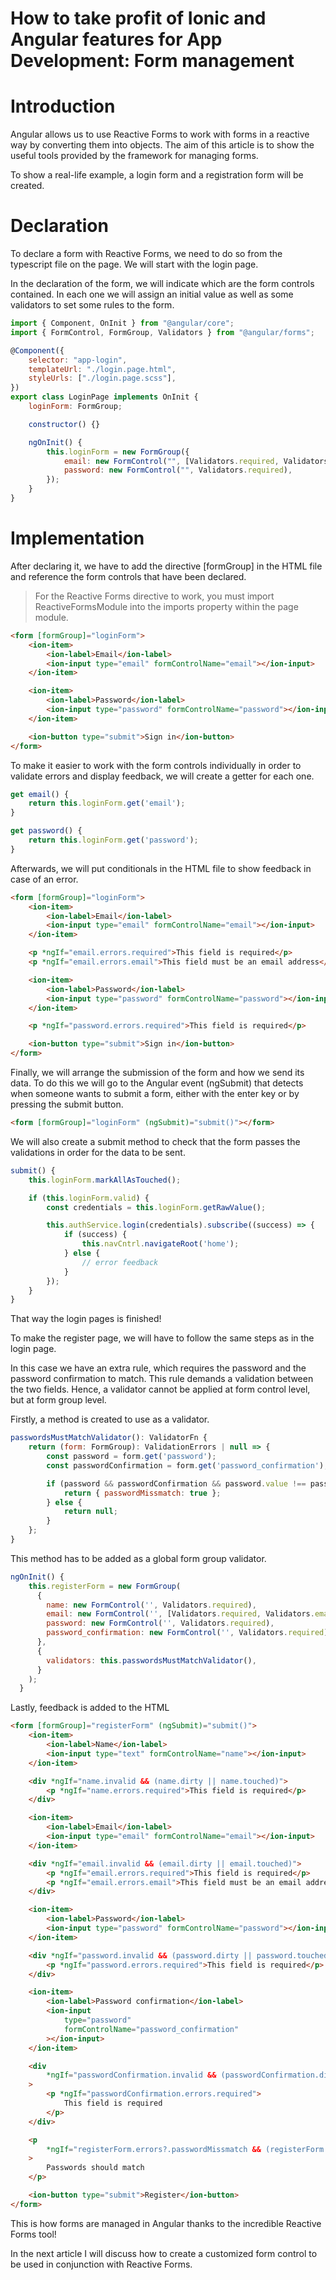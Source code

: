 # How to take profit of Ionic and Angular features for App Development: Form management

# Introduction

Angular allows us to use Reactive Forms to work with forms in a reactive way by converting them into objects. The aim of this article is to show the useful tools provided by the framework for managing forms.

To show a real-life example, a login form and a registration form will be created.

# Declaration

To declare a form with Reactive Forms, we need to do so from the typescript file on the page. We will start with the login page.

In the declaration of the form, we will indicate which are the form controls contained. In each one we will assign an initial value as well as some validators to set some rules to the form.

```js
import { Component, OnInit } from "@angular/core";
import { FormControl, FormGroup, Validators } from "@angular/forms";

@Component({
    selector: "app-login",
    templateUrl: "./login.page.html",
    styleUrls: ["./login.page.scss"],
})
export class LoginPage implements OnInit {
    loginForm: FormGroup;

    constructor() {}

    ngOnInit() {
        this.loginForm = new FormGroup({
            email: new FormControl("", [Validators.required, Validators.email]),
            password: new FormControl("", Validators.required),
        });
    }
}
```

# Implementation

After declaring it, we have to add the directive [formGroup] in the HTML file and reference the form controls that have been declared.

> For the Reactive Forms directive to work, you must import ReactiveFormsModule into the imports property within the page module.

```html
<form [formGroup]="loginForm">
    <ion-item>
        <ion-label>Email</ion-label>
        <ion-input type="email" formControlName="email"></ion-input>
    </ion-item>

    <ion-item>
        <ion-label>Password</ion-label>
        <ion-input type="password" formControlName="password"></ion-input>
    </ion-item>

    <ion-button type="submit">Sign in</ion-button>
</form>
```

To make it easier to work with the form controls individually in order to validate errors and display feedback, we will create a getter for each one.

```js
get email() {
    return this.loginForm.get('email');
}

get password() {
    return this.loginForm.get('password');
}
```

Afterwards, we will put conditionals in the HTML file to show feedback in case of an error.

```html
<form [formGroup]="loginForm">
    <ion-item>
        <ion-label>Email</ion-label>
        <ion-input type="email" formControlName="email"></ion-input>
    </ion-item>

    <p *ngIf="email.errors.required">This field is required</p>
    <p *ngIf="email.errors.email">This field must be an email address</p>

    <ion-item>
        <ion-label>Password</ion-label>
        <ion-input type="password" formControlName="password"></ion-input>
    </ion-item>

    <p *ngIf="password.errors.required">This field is required</p>

    <ion-button type="submit">Sign in</ion-button>
</form>
```

Finally, we will arrange the submission of the form and how we send its data. To do this we will go to the Angular event (ngSubmit) that detects when someone wants to submit a form, either with the enter key or by pressing the submit button.

```html
<form [formGroup]="loginForm" (ngSubmit)="submit()"></form>
```

We will also create a submit method to check that the form passes the validations in order for the data to be sent.

```js
submit() {
    this.loginForm.markAllAsTouched();

    if (this.loginForm.valid) {
        const credentials = this.loginForm.getRawValue();

        this.authService.login(credentials).subscribe((success) => {
            if (success) {
                this.navCntrl.navigateRoot('home');
            } else {
                // error feedback
            }
        });
    }
}
```

That way the login pages is finished!

To make the register page, we will have to follow the same steps as in the login page.

In this case we have an extra rule, which requires the password and the password confirmation to match. This rule demands a validation between the two fields. Hence, a validator cannot be applied at form control level, but at form group level.

Firstly, a method is created to use as a validator.

```js
passwordsMustMatchValidator(): ValidatorFn {
    return (form: FormGroup): ValidationErrors | null => {
        const password = form.get('password');
        const passwordConfirmation = form.get('password_confirmation');

        if (password && passwordConfirmation && password.value !== passwordConfirmation.value) {
            return { passwordMissmatch: true };
        } else {
            return null;
        }
    };
}
```

This method has to be added as a global form group validator.

```js
ngOnInit() {
    this.registerForm = new FormGroup(
      {
        name: new FormControl('', Validators.required),
        email: new FormControl('', [Validators.required, Validators.email]),
        password: new FormControl('', Validators.required),
        password_confirmation: new FormControl('', Validators.required),
      },
      {
        validators: this.passwordsMustMatchValidator(),
      }
    );
  }
```

Lastly, feedback is added to the HTML

```html
<form [formGroup]="registerForm" (ngSubmit)="submit()">
    <ion-item>
        <ion-label>Name</ion-label>
        <ion-input type="text" formControlName="name"></ion-input>
    </ion-item>

    <div *ngIf="name.invalid && (name.dirty || name.touched)">
        <p *ngIf="name.errors.required">This field is required</p>
    </div>

    <ion-item>
        <ion-label>Email</ion-label>
        <ion-input type="email" formControlName="email"></ion-input>
    </ion-item>

    <div *ngIf="email.invalid && (email.dirty || email.touched)">
        <p *ngIf="email.errors.required">This field is required</p>
        <p *ngIf="email.errors.email">This field must be an email address</p>
    </div>

    <ion-item>
        <ion-label>Password</ion-label>
        <ion-input type="password" formControlName="password"></ion-input>
    </ion-item>

    <div *ngIf="password.invalid && (password.dirty || password.touched)">
        <p *ngIf="password.errors.required">This field is required</p>
    </div>

    <ion-item>
        <ion-label>Password confirmation</ion-label>
        <ion-input
            type="password"
            formControlName="password_confirmation"
        ></ion-input>
    </ion-item>

    <div
        *ngIf="passwordConfirmation.invalid && (passwordConfirmation.dirty || passwordConfirmation.touched)"
    >
        <p *ngIf="passwordConfirmation.errors.required">
            This field is required
        </p>
    </div>

    <p
        *ngIf="registerForm.errors?.passwordMissmatch && (registerForm.touched || registerForm.dirty)"
    >
        Passwords should match
    </p>

    <ion-button type="submit">Register</ion-button>
</form>
```

This is how forms are managed in Angular thanks to the incredible Reactive Forms tool!

In the next article I will discuss how to create a customized form control to be used in conjunction with Reactive Forms.
